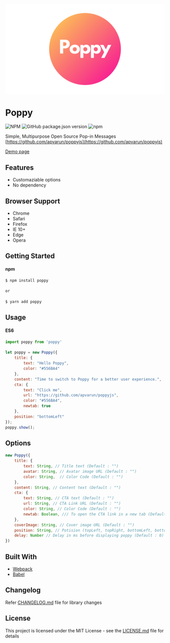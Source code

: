 ![logo](https://github.com/apvarun/poppyjs/raw/master/docs/Poppy-logo.png)
# Poppy

![NPM](https://img.shields.io/npm/l/poppyjs.svg)
![GitHub package.json version](https://img.shields.io/github/package-json/v/apvarun/poppyjs.svg)
![npm](https://img.shields.io/npm/v/poppyjs.svg)


Simple, Multipurpose Open Source Pop-in Messages
[https://github.com/apvarun/poppyjs](https://github.com/apvarun/poppyjs)   
 
[Demo page](https://apvarun.github.io/poppyjs)

   
## Features
* Customaziable options
* No dependency

## Browser Support
* Chrome
* Safari
* Firefox
* IE 10+
* Edge
* Opera

## Getting Started
#### npm
````bash
$ npm install poppy

or

$ yarn add poppy
````

## Usage
#### ES6
```javascript
import poppy from 'poppy'
    
let poppy = new Poppy({
    title: {
        text: "Hello Poppy",
        color: "#556BA4"
    },
    content: "Time to switch to Poppy for a better user experience.",
    cta: {
        text: "Click me",
        url: "https://github.com/apvarun/poppyjs",
        color: "#556BA4",
        newtab: true
    },
    position: "bottomLeft"
});
poppy.show();
```

## Options
````javascript
new Poppy({
    title: {
        text: String, // Title text (Default : "")
        avatar: String, // Avatar image URL (Default : "")
        color: String,  // Color Code (Default : "")
    },
    content: String, // Content text (Default : "")
    cta: {
        text: String, // CTA text (Default : "")
        url: String, // CTA Link URL (Default : "")
        color: String, // Color Code (Default : "")
        newtab: Boolean, /// To open the CTA link in a new tab (Default : false)
    },
    coverImage: String, // Cover image URL (Default : "")
    position: String, // Potision (topLeft, topRight, bottomLeft, bottomRight) (Default : "bottomRight")
    delay: Number // Delay in ms before displaying poppy (Default : 0)
})
````

## Built With

* [Webpack](https://webpack.js.org)
* [Babel](https://babeljs.io)


## Changelog

Refer [CHANGELOG.md](CHANGELOG.md) file for library changes

## License

This project is licensed under the MIT License - see the [LICENSE.md](LICENSE.md) file for details

